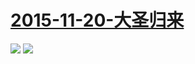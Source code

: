  # [2015-11-20-大圣归来](http://www.bilibili.com/html/monkey-back.html )
![](https://bilicoverimg.github.io/2015/2015-11-20-《西游记之大圣归来》全网独播.png)
![](https://bilicoverimg.github.io/20152015-11-20-大圣归来.jpg)
